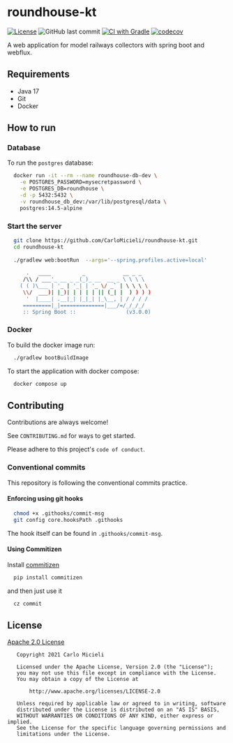 # roundhouse-kt

[![License](https://img.shields.io/badge/License-Apache%202.0-blue.svg)](https://opensource.org/licenses/Apache-2.0)
![GitHub last commit](https://img.shields.io/github/last-commit/CarloMicieli/roundhouse-kt)
[![CI with Gradle](https://github.com/CarloMicieli/roundhouse-kt/actions/workflows/ci.yml/badge.svg)](https://github.com/CarloMicieli/roundhouse-kt/actions/workflows/ci.yml)
[![codecov](https://codecov.io/gh/CarloMicieli/roundhouse-kt/branch/main/graph/badge.svg?token=DHN9KCK3GA)](https://codecov.io/gh/CarloMicieli/roundhouse-kt)

A web application for model railways collectors with spring boot and webflux.

## Requirements

* Java 17 
* Git
* Docker

## How to run

### Database

To run the `postgres` database:

```bash
  docker run -it --rm --name roundhouse-db-dev \
    -e POSTGRES_PASSWORD=mysecretpassword \
    -e POSTGRES_DB=roundhouse \
    -d -p 5432:5432 \
    -v roundhouse_db_dev:/var/lib/postgresql/data \
    postgres:14.5-alpine
```

### Start the server

```bash
  git clone https://github.com/CarloMicieli/roundhouse-kt.git
  cd roundhouse-kt
  
  ./gradlew web:bootRun  --args='--spring.profiles.active=local'
  
      .   ____          _            __ _ _
     /\\ / ___'_ __ _ _(_)_ __  __ _ \ \ \ \
    ( ( )\___ | '_ | '_| | '_ \/ _` | \ \ \ \
     \\/  ___)| |_)| | | | | || (_| |  ) ) ) )
      '  |____| .__|_| |_|_| |_\__, | / / / /
     =========|_|==============|___/=/_/_/_/
     :: Spring Boot ::                (v3.0.0)
```

### Docker 

To build the docker image run:

```bash
  ./gradlew bootBuildImage
```

To start the application with docker compose:

```bash
  docker compose up 
```

## Contributing

Contributions are always welcome!

See `CONTRIBUTING.md` for ways to get started.

Please adhere to this project's `code of conduct`.

### Conventional commits

This repository is following the conventional commits practice.

#### Enforcing using git hooks

```bash
  chmod +x .githooks/commit-msg
  git config core.hooksPath .githooks
```

The hook itself can be found in `.githooks/commit-msg`.

#### Using Commitizen

Install [commitizen](https://github.com/commitizen-tools/commitizen)

```bash
  pip install commitizen
```

and then just use it

```bash
  cz commit
```

## License

[Apache 2.0 License](https://choosealicense.com/licenses/apache-2.0/)

```
   Copyright 2021 Carlo Micieli

   Licensed under the Apache License, Version 2.0 (the "License");
   you may not use this file except in compliance with the License.
   You may obtain a copy of the License at

       http://www.apache.org/licenses/LICENSE-2.0

   Unless required by applicable law or agreed to in writing, software
   distributed under the License is distributed on an "AS IS" BASIS,
   WITHOUT WARRANTIES OR CONDITIONS OF ANY KIND, either express or implied.
   See the License for the specific language governing permissions and
   limitations under the License.
```
